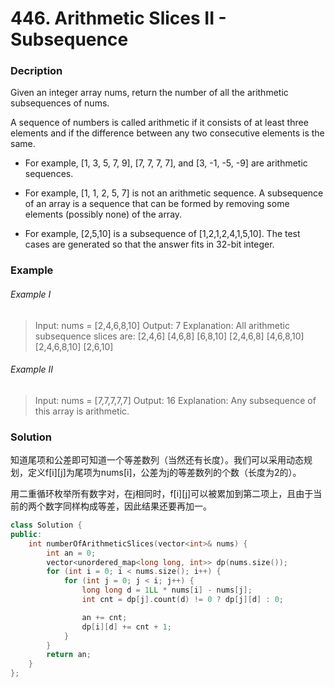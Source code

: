 # 446. Arithmetic Slices II - Subsequence

### Decription

Given an integer array nums, return the number of all the arithmetic subsequences of nums.

A sequence of numbers is called arithmetic if it consists of at least three elements and if the difference between any two consecutive elements is the same.

- For example, [1, 3, 5, 7, 9], [7, 7, 7, 7], and [3, -1, -5, -9] are arithmetic sequences.
- For example, [1, 1, 2, 5, 7] is not an arithmetic sequence.
A subsequence of an array is a sequence that can be formed by removing some elements (possibly none) of the array.

- For example, [2,5,10] is a subsequence of [1,2,1,2,4,1,5,10].
The test cases are generated so that the answer fits in 32-bit integer.

### Example 

###### Example I

> Input: nums = [2,4,6,8,10]
> Output: 7
> Explanation: All arithmetic subsequence slices are:
> [2,4,6]
> [4,6,8]
> [6,8,10]
> [2,4,6,8]
> [4,6,8,10]
> [2,4,6,8,10]
> [2,6,10]

###### Example II

> Input: nums = [7,7,7,7,7]
> Output: 16
> Explanation: Any subsequence of this array is arithmetic.

### Solution

知道尾项和公差即可知道一个等差数列（当然还有长度）。我们可以采用动态规划，定义f[i][j]为尾项为nums[i]，公差为j的等差数列的个数（长度为2的）。

用二重循环枚举所有数字对，在j相同时，f[i][j]可以被累加到第二项上，且由于当前的两个数字同样构成等差，因此结果还要再加一。

```c++
class Solution {
public:
    int numberOfArithmeticSlices(vector<int>& nums) {
        int an = 0;
        vector<unordered_map<long long, int>> dp(nums.size());
        for (int i = 0; i < nums.size(); i++) {
            for (int j = 0; j < i; j++) {
                long long d = 1LL * nums[i] - nums[j];
                int cnt = dp[j].count(d) != 0 ? dp[j][d] : 0;

                an += cnt;
                dp[i][d] += cnt + 1;
            }
        }
        return an;
    }
};
```
